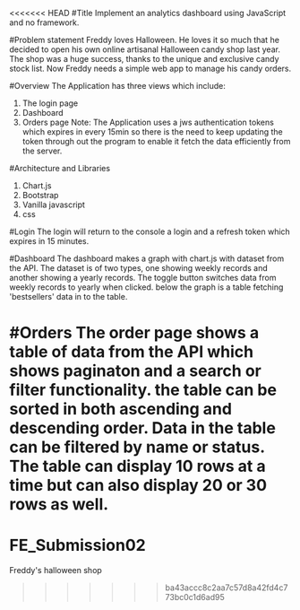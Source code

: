 <<<<<<< HEAD
#Title 
Implement an analytics dashboard using JavaScript and no framework.

#Problem statement
Freddy loves Halloween. He loves it so much that he decided to open his own online artisanal Halloween candy shop last year.
The shop was a huge success, thanks to the unique and exclusive candy stock list. Now Freddy needs a simple web app to manage his candy orders.


#Overview
The Application has three views which include:
1. The login page
2. Dashboard
3. Orders page
Note: The Application uses a jws authentication tokens which expires in every 15min so there is the need to keep updating the token through out
 the program to enable it fetch the data efficiently from the server.

#Architecture and  Libraries
1. Chart.js
2. Bootstrap
3. Vanilla javascript
4. css

#Login
The login will return to the console a login and a refresh token which expires in 15 minutes. 


#Dashboard
The dashboard makes a graph with chart.js with dataset from the API. The dataset is of two types, one showing weekly records and another showing a yearly records. The toggle button switches data from weekly records to yearly when clicked.
below the graph is a table fetching 'bestsellers' data in to the table.


#Orders
The order page shows a table of data from the API which shows paginaton and a search or filter functionality. the table can be sorted in both ascending and descending order. Data in the table can be filtered by name or status. The table can display 10 rows at a time but can also display 20 or 30 rows as well.
=======
# FE_Submission02
Freddy's halloween shop
>>>>>>> ba43accc8c2aa7c57d8a42fd4c773bc0c1d6ad95
